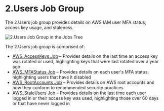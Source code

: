 # 2.Users Job Group

The 2.Users job group provides details on AWS IAM user MFA status, access key usage, and staleness.

![2.Users Job Group in the Jobs Tree](/img/product_docs/accessanalyzer/12.0/admin/hostmanagement/jobstree.webp)

The 2.Users job group is comprised of:

- [AWS_AccessKeys Job](/docs/accessanalyzer/12.0/solutions/aws/users/aws_accesskeys.md) – Provides details on the last time an access key was
  rotated or used, highlighting keys that were last rotated over a year ago
- [AWS_MFAStatus Job](/docs/accessanalyzer/12.0/solutions/aws/users/aws_mfastatus.md) – Provides details on each user's MFA status, highlighting
  users that have it disabled
- [AWS_RootAccounts Job](/docs/accessanalyzer/12.0/solutions/aws/users/aws_rootaccounts.md) – Provides details on AWS root accounts and how they
  conform to recommended security practices
- [AWS_StaleUsers Job](/docs/accessanalyzer/12.0/solutions/aws/users/aws_staleusers.md) – Provides details on the last time each user logged in or
  their access key was used, highlighting those over 60 days or that have never logged in
